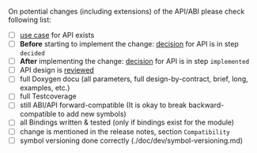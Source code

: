 On potential changes (including extensions) of the API/ABI please check following list:

- [ ] [use case](/doc/usecases) for API exists
- [ ] **Before** starting to implement the change: [decision](/doc/decision) for API is in step `decided`
- [ ] **After** implementing the change: [decision](/doc/decision) for API is in step `implemented`
- [ ] API design is [reviewed](/doc/api_review/)
- [ ] full Doxygen docu (all parameters, full design-by-contract, brief, long, examples, etc.)
- [ ] full Testcoverage
- [ ] still ABI/API forward-compatible
      (It is okay to break backward-compatible to add new symbols)
- [ ] all Bindings written & tested
      (only if bindings exist for the module)
- [ ] change is mentioned in the release notes, section `Compatibility`
- [ ] symbol versioning done correctly (./doc/dev/symbol-versioning.md)
